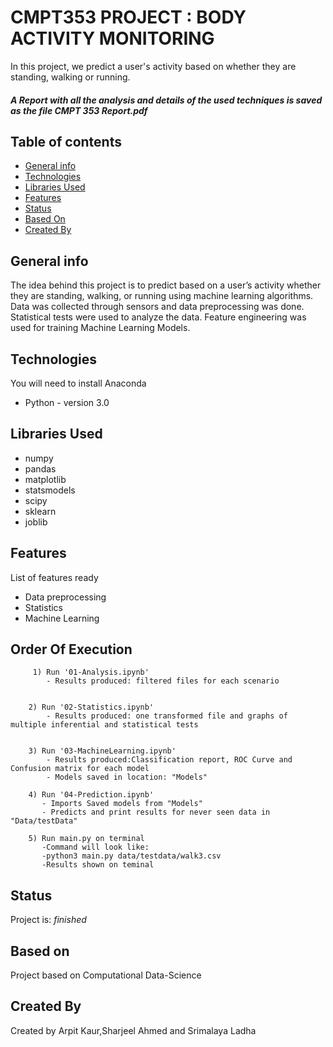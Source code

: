 # CMPT353 PROJECT : BODY ACTIVITY MONITORING
In this project, we predict a user's activity based on whether they are standing, walking or running.

#### _A Report with all the analysis and  details of the used techniques is saved as the file CMPT 353 Report.pdf_

## Table of contents
* [General info](#general-info)
* [Technologies](#technologies)
* [Libraries Used](#Libraries-Used)
* [Features](#Features)
* [Status](#Status)
* [Based On](#Based-on)
* [Created By](#Created-By)

## General info
The idea behind this project is to predict based on a user’s activity whether they are standing, walking, or running using machine learning algorithms. Data was collected through sensors and data preprocessing was done. Statistical tests were used to analyze the data. Feature engineering was used for training Machine Learning Models.


## Technologies
You will need to install Anaconda
* Python - version 3.0

## Libraries Used
* numpy
* pandas
* matplotlib
* statsmodels
* scipy 
* sklearn
* joblib

## Features
List of features ready 
* Data preprocessing
* Statistics
* Machine Learning

## Order Of Execution

         1) Run '01-Analysis.ipynb'
            - Results produced: filtered files for each scenario
      
                
        2) Run '02-Statistics.ipynb'
            - Results produced: one transformed file and graphs of multiple inferential and statistical tests
              
            
        3) Run '03-MachineLearning.ipynb'
            - Results produced:Classification report, ROC Curve and Confusion matrix for each model 
            - Models saved in location: "Models"
            
        4) Run '04-Prediction.ipynb'
           - Imports Saved models from "Models" 
           - Predicts and print results for never seen data in "Data/testData"
           
        5) Run main.py on terminal
           -Command will look like:
           -python3 main.py data/testdata/walk3.csv
           -Results shown on teminal
     

## Status
Project is: _finished_

## Based on
Project based on Computational Data-Science

## Created By
Created by Arpit Kaur,Sharjeel Ahmed and Srimalaya Ladha
